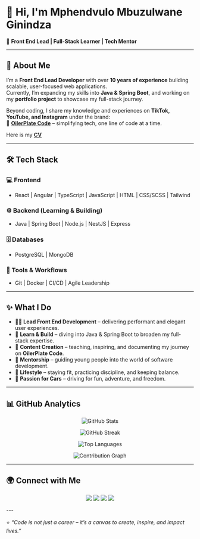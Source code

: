 # 👋 Hi, I'm Mphendvulo Mbuzulwane Ginindza  

🚀 **Front End Lead | Full-Stack Learner | Tech Mentor**  

---

## 🌟 About Me  

I’m a **Front End Lead Developer** with over **10 years of experience** building scalable, user-focused web applications.  
Currently, I’m expanding my skills into **Java & Spring Boot**, and working on my **portfolio project** to showcase my full-stack journey.  

Beyond coding, I share my knowledge and experiences on **TikTok, YouTube, and Instagram** under the brand:  
🎥 **[OilerPlate Code](https://github.com/oilerplatecode)** – simplifying tech, one line of code at a time.

Here is my **[CV](https://oilerplatecode.github.io/mbuzulwane-cv/)**

---

## 🛠️ Tech Stack  

### 💻 Frontend  
- React | Angular | TypeScript | JavaScript | HTML | CSS/SCSS | Tailwind  

### ⚙️ Backend (Learning & Building)  
- Java | Spring Boot | Node.js | NestJS | Express  

### 🗄️ Databases  
- PostgreSQL | MongoDB  

### 🚀 Tools & Workflows  
- Git | Docker | CI/CD | Agile Leadership  

---

## ✨ What I Do  

- 👨‍💻 **Lead Front End Development** – delivering performant and elegant user experiences.  
- 🌱 **Learn & Build** – diving into Java & Spring Boot to broaden my full-stack expertise.  
- 🎥 **Content Creation** – teaching, inspiring, and documenting my journey on **OilerPlate Code**.  
- 🤝 **Mentorship** – guiding young people into the world of software development.  
- 💪 **Lifestyle** – staying fit, practicing discipline, and keeping balance.  
- 🚗 **Passion for Cars** – driving for fun, adventure, and freedom.  

---

## 📊 GitHub Analytics  

<p align="center">
  <img src="https://github-readme-stats.vercel.app/api?username=oilerplatecode&show_icons=true&theme=tokyonight" alt="GitHub Stats" />
</p>

<p align="center">
  <img src="https://github-readme-streak-stats.herokuapp.com/?user=oilerplatecode&theme=tokyonight" alt="GitHub Streak" />
</p>

<p align="center">
  <img src="https://github-readme-stats.vercel.app/api/top-langs/?username=oilerplatecode&layout=compact&theme=tokyonight" alt="Top Languages" />
</p>

<p align="center">
  <img src="https://github-readme-activity-graph.vercel.app/graph?username=oilerplatecode&theme=tokyonight&hide_border=true" alt="Contribution Graph" />
</p>

---

## 🌍 Connect with Me  

<p align="center">
  <a href="https://www.tiktok.com/@oiler_plate_code"><img src="https://img.shields.io/badge/TikTok-%23000000.svg?&style=for-the-badge&logo=TikTok&logoColor=white" /></a>
  <a href="https://www.youtube.com/@oilerplatecode"><img src="https://img.shields.io/badge/YouTube-%23FF0000.svg?&style=for-the-badge&logo=YouTube&logoColor=white" /></a>
  <a href="https://www.instagram.com/oilerplatecode"><img src="https://img.shields.io/badge/Instagram-%23E4405F.svg?&style=for-the-badge&logo=Instagram&logoColor=white" /></a>
  <a href="https://www.linkedin.com/in/mbuzulwane-ginindza-99230030a"><img src="https://img.shields.io/badge/LinkedIn-%230A66C2.svg?&style=for-the-badge&logo=LinkedIn&logoColor=white" /></a>
</p>  
---

⭐ *“Code is not just a career – it’s a canvas to create, inspire, and impact lives.”*  
